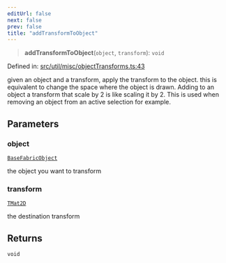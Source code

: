 ```yaml
---
editUrl: false
next: false
prev: false
title: "addTransformToObject"
---
```


> **addTransformToObject**(`object`, `transform`): `void`

Defined in: [src/util/misc/objectTransforms.ts:43](https://github.com/fabricjs/fabric.js/blob/fea1b29b7495d9634e300bd4bfa43de097745805/src/util/misc/objectTransforms.ts#L43)

given an object and a transform, apply the transform to the object.
this is equivalent to change the space where the object is drawn.
Adding to an object a transform that scale by 2 is like scaling it by 2.
This is used when removing an object from an active selection for example.

## Parameters

### object

[`BaseFabricObject`](/api/classes/basefabricobject/)

the object you want to transform

### transform

[`TMat2D`](/api/type-aliases/tmat2d/)

the destination transform

## Returns

`void`
